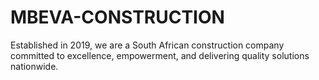 # MBEVA-CONSTRUCTION
Established in 2019, we are a South African construction company committed to excellence,                empowerment, and delivering quality solutions nationwide.
